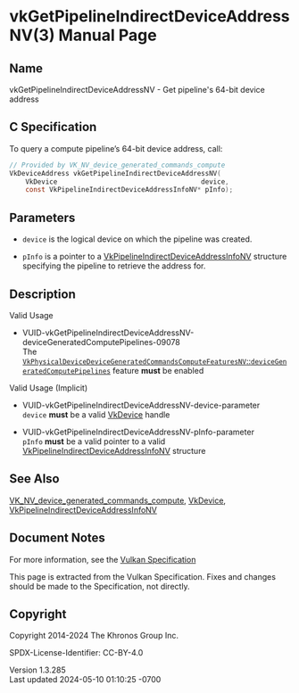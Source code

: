 # vkGetPipelineIndirectDeviceAddressNV(3) Manual Page

## Name

vkGetPipelineIndirectDeviceAddressNV - Get pipeline's 64-bit device
address



## <a href="#_c_specification" class="anchor"></a>C Specification

To query a compute pipeline’s 64-bit device address, call:

``` c
// Provided by VK_NV_device_generated_commands_compute
VkDeviceAddress vkGetPipelineIndirectDeviceAddressNV(
    VkDevice                                    device,
    const VkPipelineIndirectDeviceAddressInfoNV* pInfo);
```

## <a href="#_parameters" class="anchor"></a>Parameters

- `device` is the logical device on which the pipeline was created.

- `pInfo` is a pointer to a
  [VkPipelineIndirectDeviceAddressInfoNV](https://registry.khronos.org/vulkan/specs/1.3-extensions/man/html/VkPipelineIndirectDeviceAddressInfoNV.html)
  structure specifying the pipeline to retrieve the address for.

## <a href="#_description" class="anchor"></a>Description

Valid Usage

- <a
  href="#VUID-vkGetPipelineIndirectDeviceAddressNV-deviceGeneratedComputePipelines-09078"
  id="VUID-vkGetPipelineIndirectDeviceAddressNV-deviceGeneratedComputePipelines-09078"></a>
  VUID-vkGetPipelineIndirectDeviceAddressNV-deviceGeneratedComputePipelines-09078  
  The <a
  href="https://registry.khronos.org/vulkan/specs/1.3-extensions/html/vkspec.html#features-deviceGeneratedComputePipelines"
  target="_blank"
  rel="noopener"><code>VkPhysicalDeviceDeviceGeneratedCommandsComputeFeaturesNV</code>::<code>deviceGeneratedComputePipelines</code></a>
  feature **must** be enabled

Valid Usage (Implicit)

- <a href="#VUID-vkGetPipelineIndirectDeviceAddressNV-device-parameter"
  id="VUID-vkGetPipelineIndirectDeviceAddressNV-device-parameter"></a>
  VUID-vkGetPipelineIndirectDeviceAddressNV-device-parameter  
  `device` **must** be a valid [VkDevice](https://registry.khronos.org/vulkan/specs/1.3-extensions/man/html/VkDevice.html) handle

- <a href="#VUID-vkGetPipelineIndirectDeviceAddressNV-pInfo-parameter"
  id="VUID-vkGetPipelineIndirectDeviceAddressNV-pInfo-parameter"></a>
  VUID-vkGetPipelineIndirectDeviceAddressNV-pInfo-parameter  
  `pInfo` **must** be a valid pointer to a valid
  [VkPipelineIndirectDeviceAddressInfoNV](https://registry.khronos.org/vulkan/specs/1.3-extensions/man/html/VkPipelineIndirectDeviceAddressInfoNV.html)
  structure

## <a href="#_see_also" class="anchor"></a>See Also

[VK_NV_device_generated_commands_compute](https://registry.khronos.org/vulkan/specs/1.3-extensions/man/html/VK_NV_device_generated_commands_compute.html),
[VkDevice](https://registry.khronos.org/vulkan/specs/1.3-extensions/man/html/VkDevice.html),
[VkPipelineIndirectDeviceAddressInfoNV](https://registry.khronos.org/vulkan/specs/1.3-extensions/man/html/VkPipelineIndirectDeviceAddressInfoNV.html)

## <a href="#_document_notes" class="anchor"></a>Document Notes

For more information, see the <a
href="https://registry.khronos.org/vulkan/specs/1.3-extensions/html/vkspec.html#vkGetPipelineIndirectDeviceAddressNV"
target="_blank" rel="noopener">Vulkan Specification</a>

This page is extracted from the Vulkan Specification. Fixes and changes
should be made to the Specification, not directly.

## <a href="#_copyright" class="anchor"></a>Copyright

Copyright 2014-2024 The Khronos Group Inc.

SPDX-License-Identifier: CC-BY-4.0

Version 1.3.285  
Last updated 2024-05-10 01:10:25 -0700
